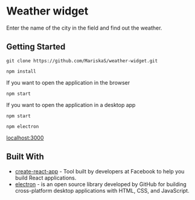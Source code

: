 # Weather widget

Enter the name of the city in the field and find out the weather.

## Getting Started
```
git clone https://github.com/MariskaS/weather-widget.git
```
```
npm install
```
If you want to open the application in the browser
```
npm start
```

If you want to open the application in a desktop app
```
npm start
```
```
npm electron
```

[localhost:3000](http://localhost:3000)


## Built With

* [create-react-app](https://facebook.github.io/create-react-app/docs/getting-started) - Tool built by developers at Facebook to help you build React applications.
* [electron](https://electronjs.org/) - is an open source library developed by GitHub for building cross-platform desktop applications with HTML, CSS, and JavaScript.




